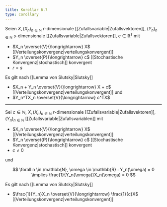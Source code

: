 ```yaml
---
title: Korollar 6.7
type: corollary
---
```


Seien $X, (X_n)_{n \in \mathbb{N}}$ $r$-dimensionale [[Zufallsvariable|Zufallsvektoren]], $(Y_n)_{n \in \mathbb{N}}$ $s$-dimensionale
[[Zufallsvariable|Zufallsvektoren]], $c \in \mathbb{R}^s$ mit
- $X_n \overset{V}{\longrightarrow} X$ [[Verteilungskonvergenz|verteilungskonvergent]]
- $Y_n \overset{P}{\longrightarrow} c$ [[Stochastische Konvergenz|stochastisch]] konvergent
- $r = s$

Es gilt nach [[Lemma von Slutsky|Slutsky]]
- $X_n + Y_n \overset{V}{\longrightarrow} X + c$ [[Verteilungskonvergenz|verteilungskonvergent]] und
- $Y_n^TX_n \overset{V}{\longrightarrow} c^TX$

---

Sei $c \in \mathbb{N}$, $X, (X_n)_{n \in \mathbb{N}}$ $r$-dimensionale [[Zufallsvariable|Zufallsvektoren]], $(Y_n)_{n \in \mathbb{N}}$ [[Zufallsvariable|Zufallsvariablen]] mit
- $X_n \overset{V}{\longrightarrow} X$ [[Verteilungskonvergenz|verteilungskonvergent]]
- $Y_n \overset{P}{\longrightarrow} c$ [[Stochastische Konvergenz|stochastisch]] konvergent
- $c \ne 0$

und

$$
	\forall n \in \mathbb{N}, \omega \in \mathbb{R} : Y_n(\omega) = 0 \implies \frac{1}{Y_n(\omega)}X_n(\omega) = 0
$$

Es gilt nach [[Lemma von Slutsky|Slutsky]]
- $\frac{1}{Y_n}X_n \overset{V}{\longrightarrow} \frac{1}{c}X$ [[Verteilungskonvergenz|verteilungskonvergent]]